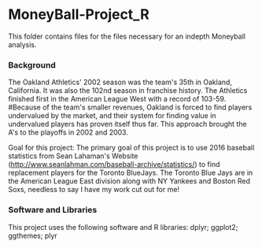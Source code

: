 # MoneyBall-Project_R

This folder contains files for the files necessary for an indepth Moneyball analysis.

### Background
The Oakland Athletics' 2002 season was the team's 35th in Oakland, California. It was also the 102nd season in franchise history. The Athletics finished first in the American League West with a record of 103-59.
#Because of the team's smaller revenues, Oakland is forced to find players undervalued by the market, and their system for finding value in undervalued players has proven itself thus far. This approach brought the A's to the playoffs in 2002 and 2003.


Goal for this project:
The primary goal of this project is to use 2016 baseball statistics from Sean Lahaman's Website (http://www.seanlahman.com/baseball-archive/statistics/) to find replacement players for the Toronto BlueJays. The Toronto Blue Jays are in the American League East division along with NY Yankees and Boston Red Soxs, needless to say I have my work cut out for me! 

### Software and Libraries

This project uses the following software and R libraries:
dplyr;
ggplot2;
ggthemes;
plyr
